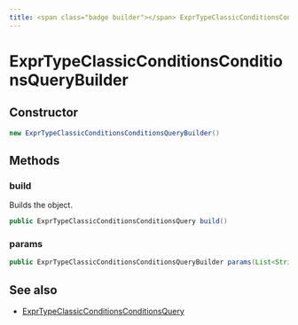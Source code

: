 ```yaml
---
title: <span class="badge builder"></span> ExprTypeClassicConditionsConditionsQueryBuilder
---
```

# <span class="badge builder"></span> ExprTypeClassicConditionsConditionsQueryBuilder

## Constructor

```java
new ExprTypeClassicConditionsConditionsQueryBuilder()
```
## Methods

### <span class="badge object-method"></span> build

Builds the object.

```java
public ExprTypeClassicConditionsConditionsQuery build()
```

### <span class="badge object-method"></span> params

```java
public ExprTypeClassicConditionsConditionsQueryBuilder params(List<String> params)
```

## See also

 * <span class="badge object-type-class"></span> [ExprTypeClassicConditionsConditionsQuery](./object-ExprTypeClassicConditionsConditionsQuery.md)
